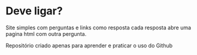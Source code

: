 # Deve ligar?

Site simples com perguntas e links como resposta
cada resposta abre uma pagina html com outra pergunta.

Repositório criado apenas para aprender e praticar o uso do Github
